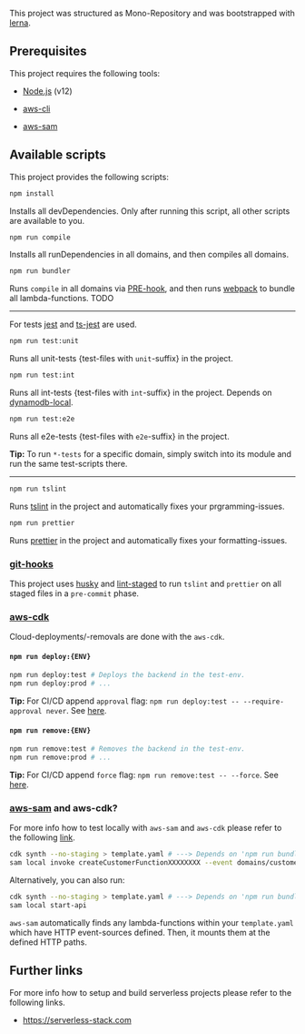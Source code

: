 This project was structured as Mono-Repository and was bootstrapped with [lerna](https://github.com/lerna/lerna).

## Prerequisites

This project requires the following tools:

- [Node.js](https://nodejs.org/en/download) (v12)

- [aws-cli](https://docs.aws.amazon.com/cli/index.html)
- [aws-sam](https://docs.aws.amazon.com/serverless-application-model/index.html)

## Available scripts

This project provides the following scripts:

```bash
npm install
```

Installs all devDependencies. Only after running this script, all other scripts are available to you.

```bash
npm run compile
```
Installs all runDependencies in all domains, and then compiles all domains.

```bash
npm run bundler
```

Runs `compile` in all domains via [PRE-hook](https://docs.npmjs.com/misc/scripts), and then runs [webpack](https://www.npmjs.com/package/webpack) to bundle all lambda-functions. TODO

---

For tests [jest](https://www.npmjs.com/package/jest) and [ts-jest](https://www.npmjs.com/package/ts-jest) are used.

```bash
npm run test:unit
```

Runs all unit-tests {test-files with `unit`-suffix} in the project.

```bash
npm run test:int
```

Runs all int-tests {test-files with `int`-suffix}   in the project.
Depends on [dynamodb-local](https://hub.docker.com/r/amazon/dynamodb-local).

```bash
npm run test:e2e
```

Runs all e2e-tests {test-files with `e2e`-suffix}   in the project.

**Tip:**
To run `*-tests` for a specific domain, simply switch into its module and run the same test-scripts there.

---

```bash
npm run tslint
```

Runs [tslint](https://www.npmjs.com/package/tslint)     in the project and automatically fixes your prgramming-issues.

```bash
npm run prettier
```

Runs [prettier](https://www.npmjs.com/package/prettier) in the project and automatically fixes your formatting-issues.

### [git-hooks](https://git-scm.com/book/en/v2/Customizing-Git-Git-Hooks)

This project uses [husky](https://www.npmjs.com/package/husky) and [lint-staged](https://www.npmjs.com/package/lint-staged) to run `tslint` and `prettier` on all staged files in a `pre-commit` phase.

### [aws-cdk](https://aws.amazon.com/cdk)

Cloud-deployments/-removals are done with the `aws-cdk`.

#### `npm run deploy:{ENV}`

```bash
npm run deploy:test # Deploys the backend in the test-env.
npm run deploy:prod # ...
```

**Tip:**
For CI/CD append `approval` flag: `npm run deploy:test -- --require-approval never`. See [here](https://docs.aws.amazon.com/cdk/latest/guide/tools.html).

#### `npm run remove:{ENV}`

```bash
npm run remove:test # Removes the backend in the test-env.
npm run remove:prod # ...
```

**Tip:**
For CI/CD append `force` flag: `npm run remove:test -- --force`. See [here](https://docs.aws.amazon.com/cdk/latest/guide/tools.html).

### [aws-sam](https://aws.amazon.com/serverless/sam) and aws-cdk?

For more info how to test locally with `aws-sam` and `aws-cdk` please refer to the following [link](https://docs.aws.amazon.com/cdk/latest/guide/tools.html#sam).

```bash
cdk synth --no-staging > template.yaml # ---> Depends on 'npm run bundle'
sam local invoke createCustomerFunctionXXXXXXXX --event domains/customer/events/create-event.json
```

Alternatively, you can also run:

```bash
cdk synth --no-staging > template.yaml # ---> Depends on 'npm run bundle'
sam local start-api
```

`aws-sam` automatically finds any lambda-functions within your `template.yaml` which have HTTP event-sources defined. Then, it mounts them at the defined HTTP paths.

## Further links

For more info how to setup and build serverless projects please refer to the following links.

- https://serverless-stack.com
